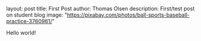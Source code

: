 layout: post
title: First Post
author: Thomas Olsen
description: First/test post on student blog
image: "https://pixabay.com/photos/ball-sports-baseball-practice-3760961/"

Hello world!
